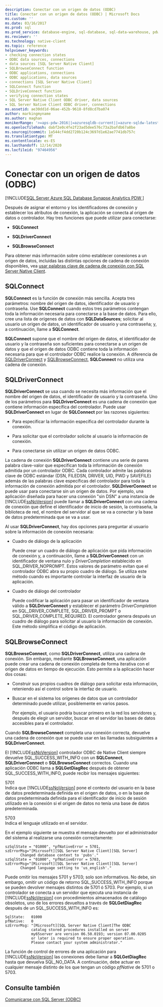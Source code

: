 ```yaml
---
description: Conectar con un origen de datos (ODBC)
title: Conectar con un origen de datos (ODBC) | Microsoft Docs
ms.custom: ''
ms.date: 03/16/2017
ms.prod: sql
ms.prod_service: database-engine, sql-database, sql-data-warehouse, pdw
ms.reviewer: ''
ms.technology: native-client
ms.topic: reference
helpviewer_keywords:
- checking connection states
- ODBC data sources, connections
- data sources [SQL Server Native Client]
- SQLBrowseConnect function
- ODBC applications, connections
- ODBC applications, data sources
- connections [SQL Server Native Client]
- SQLConnect function
- SQLDriveConnect function
- verifying connection states
- SQL Server Native Client ODBC driver, data sources
- SQL Server Native Client ODBC driver, connections
ms.assetid: ae30dd1d-06ae-452b-9618-8fd8cd7ba074
author: markingmyname
ms.author: maghan
monikerRange: '>=aps-pdw-2016||=azuresqldb-current||=azure-sqldw-latest||>=sql-server-2016||>=sql-server-linux-2017||=azuresqldb-mi-current'
ms.openlocfilehash: dabf2e0c4fe2f23ad5dee576c73a2bafdb67a8be
ms.sourcegitcommit: 1a544cf4dd2720b124c3697d1e62ae7741db757c
ms.translationtype: MT
ms.contentlocale: es-ES
ms.lasthandoff: 12/14/2020
ms.locfileid: "97464956"
---
```

# <a name="connecting-to-a-data-source-odbc"></a>Conectar con un origen de datos (ODBC)
[!INCLUDE[SQL Server Azure SQL Database Synapse Analytics PDW ](../../includes/applies-to-version/sql-asdb-asdbmi-asa-pdw.md)]

  Después de asignar el entorno y los identificadores de conexión y establecer los atributos de conexión, la aplicación se conecta al origen de datos o controlador. Hay tres funciones que puede utilizar para conectarse:  
  
-   **SQLConnect**  
  
-   **SQLDriverConnect**  
  
-   **SQLBrowseConnect**  
  
 Para obtener más información sobre cómo establecer conexiones a un origen de datos, incluidas las distintas opciones de cadena de conexión disponibles, vea [usar palabras clave de cadena de conexión con SQL Server Native Client](../../relational-databases/native-client/applications/using-connection-string-keywords-with-sql-server-native-client.md).  
  
## <a name="sqlconnect"></a>SQLConnect  
 **SQLConnect** es la función de conexión más sencilla. Acepta tres parámetros: nombre del origen de datos, identificador de usuario y contraseña. Use **SQLConnect** cuando estos tres parámetros contengan toda la información necesaria para conectarse a la base de datos. Para ello, cree una lista de orígenes de datos con **SQLDataSources**; solicitar al usuario un origen de datos, un identificador de usuario y una contraseña; y, a continuación, llame a **SQLConnect**.  
  
 **SQLConnect** supone que el nombre del origen de datos, el identificador de usuario y la contraseña son suficientes para conectarse a un origen de datos y que el origen de datos ODBC contiene toda la información necesaria para que el controlador ODBC realice la conexión. A diferencia de [SQLDriverConnect](../../relational-databases/native-client-odbc-api/sqldriverconnect.md) y [SQLBrowseConnect](../../relational-databases/native-client-odbc-api/sqlbrowseconnect.md), **SQLConnect** no utiliza una cadena de conexión.  
  
## <a name="sqldriverconnect"></a>SQLDriverConnect  
 **SQLDriverConnect** se usa cuando se necesita más información que el nombre del origen de datos, el identificador de usuario y la contraseña. Uno de los parámetros para **SQLDriverConnect** es una cadena de conexión que contiene información específica del controlador. Puede usar **SQLDriverConnect** en lugar de **SQLConnect** por las razones siguientes:  
  
-   Para especificar la información específica del controlador durante la conexión.  
  
-   Para solicitar que el controlador solicite al usuario la información de conexión.  
  
-   Para conectarse sin utilizar un origen de datos ODBC.  
  
 La cadena de conexión **SQLDriverConnect** contiene una serie de pares palabra clave-valor que especifican toda la información de conexión admitida por un controlador ODBC. Cada controlador admite las palabras clave de ODBC estándar (DSN, FILEDSN, DRIVER, UID, PWD y SAVEFILE) además de las palabras clave específicas del controlador para toda la información de conexión admitida por el controlador. **SQLDriverConnect** se puede usar para conectarse sin un origen de datos. Por ejemplo, una aplicación diseñada para hacer una conexión "sin DSN" a una instancia de [!INCLUDE[ssNoVersion](../../includes/ssnoversion-md.md)] puede llamar a **SQLDriverConnect** con una cadena de conexión que define el identificador de inicio de sesión, la contraseña, la biblioteca de red, el nombre del servidor al que se va a conectar y la base de datos predeterminada que se va a usar.  
  
 Al usar **SQLDriverConnect**, hay dos opciones para preguntar al usuario sobre la información de conexión necesaria:  
  
-   Cuadro de diálogo de la aplicación  
  
     Puede crear un cuadro de diálogo de aplicación que pida información de conexión y, a continuación, llame a **SQLDriverConnect** con un identificador de ventana nulo y *DriverCompletion* establecido en SQL_DRIVER_NOPROMPT. Estos valores de parámetro evitan que el controlador ODBC abra su propio cuadro de diálogo. Se utiliza este método cuando es importante controlar la interfaz de usuario de la aplicación.  
  
-   Cuadro de diálogo del controlador  
  
     Puede codificar la aplicación para pasar un identificador de ventana válido a **SQLDriverConnect** y establecer el parámetro *DriverCompletion* en SQL_DRIVER_COMPLETE, SQL_DRIVER_PROMPT o SQL_DRIVER_COMPLETE_REQUIRED. El controlador genera después un cuadro de diálogo para solicitar al usuario la información de conexión. Este método simplifica el código de aplicación.  
  
## <a name="sqlbrowseconnect"></a>SQLBrowseConnect  
 **SQLBrowseConnect**, como **SQLDriverConnect**, utiliza una cadena de conexión. Sin embargo, mediante **SQLBrowseConnect**, una aplicación puede crear una cadena de conexión completa de forma iterativa con el origen de datos en tiempo de ejecución. Esto permite a la aplicación hacer dos cosas:  
  
-   Construir sus propios cuadros de diálogo para solicitar esta información, reteniendo así el control sobre la interfaz de usuario.  
  
-   Buscar en el sistema los orígenes de datos que un controlador determinado puede utilizar, posiblemente en varios pasos.  
  
     Por ejemplo, el usuario podría buscar primero en la red los servidores y, después de elegir un servidor, buscar en el servidor las bases de datos accesibles para el controlador.  
  
 Cuando **SQLBrowseConnect** completa una conexión correcta, devuelve una cadena de conexión que se puede usar en las llamadas subsiguientes a **SQLDriverConnect**.  
  
 El [!INCLUDE[ssNoVersion](../../includes/ssnoversion-md.md)] controlador ODBC de Native Client siempre devuelve SQL_SUCCESS_WITH_INFO con un **SQLConnect**, **SQLDriverConnect** o **SQLBrowseConnect** correctos. Cuando una aplicación ODBC llama a **SQLGetDiagRec** después de obtener SQL_SUCCESS_WITH_INFO, puede recibir los mensajes siguientes:  
  
 5701  
 Indica que [!INCLUDE[ssNoVersion](../../includes/ssnoversion-md.md)] pone el contexto del usuario en la base de datos predeterminada definida en el origen de datos, o en la base de datos predeterminada definida para el identificador de inicio de sesión utilizado en la conexión si el origen de datos no tenía una base de datos predeterminada.  
  
 5703  
 Indica el lenguaje utilizado en el servidor.  
  
 En el ejemplo siguiente se muestra el mensaje devuelto por el administrador del sistema al realizarse una conexión correctamente:  
  
```  
szSqlState = "01000", *pfNativeError = 5701,  
szErrorMsg="[Microsoft][SQL Server Native Client][SQL Server]  
       Changed database context to 'pubs'."  
szSqlState = "01000", *pfNativeError = 5703,  
szErrorMsg="[Microsoft][SQL Server Native Client][SQL Server]  
       Changed language setting to 'us_english'."  
```  
  
 Puede omitir los mensajes 5701 y 5703; solo son informativos. No debe, sin embargo, omitir un código de retorno SQL_SUCCESS_WITH_INFO porque se pueden devolver mensajes distintos de 5701 ó 5703. Por ejemplo, si un controlador se conecta a un servidor que ejecuta una instancia de [!INCLUDE[ssNoVersion](../../includes/ssnoversion-md.md)] con procedimientos almacenados de catálogo obsoletos, uno de los errores devueltos a través de **SQLGetDiagRec** después de un SQL_SUCCESS_WITH_INFO es:  
  
```  
SqlState:   01000  
pfNative:   0  
szErrorMsg: "[Microsoft][SQL Server Native Client]The ODBC  
            catalog stored procedures installed on server  
            my65server are version 06.50.0193; version 07.00.0205  
            or later is required to ensure proper operation.  
            Please contact your system administrator."  
```  
  
 La función de control de errores de una aplicación para [!INCLUDE[ssNoVersion](../../includes/ssnoversion-md.md)] las conexiones debe llamar a **SQLGetDiagRec** hasta que devuelva SQL_NO_DATA. A continuación, debe actuar en cualquier mensaje distinto de los que tengan un código *pfNative* de 5701 o 5703.  
  
## <a name="see-also"></a>Consulte también  
 [Comunicarse con SQL Server &#40;ODBC&#41;](../../relational-databases/native-client-odbc-communication/communicating-with-sql-server-odbc.md)  
  
  
